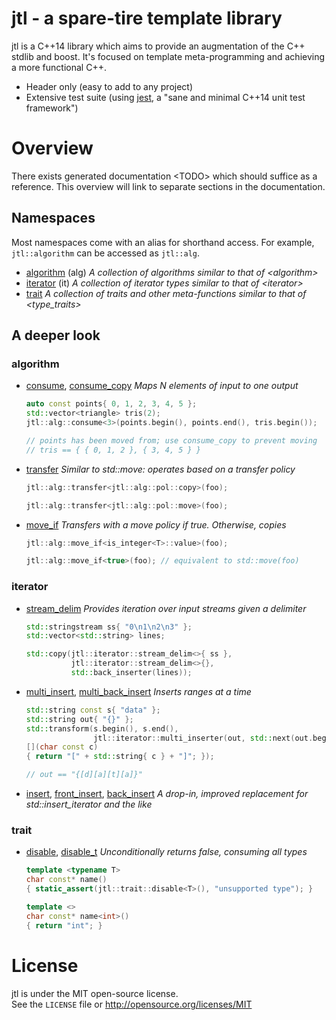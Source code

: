 # jtl - a spare-tire template library
jtl is a C++14 library which aims to provide an augmentation of the C++ stdlib and boost. It's focused on template meta-programming and achieving a more functional C++.

  * Header only (easy to add to any project)
  * Extensive test suite (using [jest](https://github.com/jeaye/jest), a "sane and minimal C++14 unit test framework")

# Overview
There exists generated documentation \<TODO\> which should suffice as a reference. This overview will link to separate sections in the documentation.

## Namespaces
Most namespaces come with an alias for shorthand access. For example, `jtl::algorithm` can be accessed as `jtl::alg`.

  * [algorithm]() (alg)
    *A collection of algorithms similar to that of \<algorithm\>*
  * [iterator]() (it)
    *A collection of iterator types similar to that of \<iterator\>*
  * [trait]()
    *A collection of traits and other meta-functions similar to that of \<type_traits\>*

## A deeper look

### algorithm

  * [consume](), [consume_copy]()
    *Maps N elements of input to one output*  
    ```cpp
    auto const points{ 0, 1, 2, 3, 4, 5 };
    std::vector<triangle> tris(2);
    jtl::alg::consume<3>(points.begin(), points.end(), tris.begin());

    // points has been moved from; use consume_copy to prevent moving
    // tris == { { 0, 1, 2 }, { 3, 4, 5 } }
    ```
  * [transfer]()
    *Similar to std::move: operates based on a transfer policy*  
    ```cpp
    jtl::alg::transfer<jtl::alg::pol::copy>(foo);

    jtl::alg::transfer<jtl::alg::pol::move>(foo);
    ```
  * [move_if]()
    *Transfers with a move policy if true. Otherwise, copies*  
    ```cpp
    jtl::alg::move_if<is_integer<T>::value>(foo);

    jtl::alg::move_if<true>(foo); // equivalent to std::move(foo)
    ```

### iterator

  * [stream_delim]()
    *Provides iteration over input streams given a delimiter*
    ```cpp
    std::stringstream ss{ "0\n1\n2\n3" };
    std::vector<std::string> lines;

    std::copy(jtl::iterator::stream_delim<>{ ss },
              jtl::iterator::stream_delim<>{},
              std::back_inserter(lines));
    ```
  * [multi_insert](), [multi_back_insert]()
    *Inserts ranges at a time*
    ```cpp
    std::string const s{ "data" };
    std::string out{ "{}" };
    std::transform(s.begin(), s.end(),
                   jtl::iterator::multi_inserter(out, std::next(out.begin())),
    [](char const c)
    { return "[" + std::string{ c } + "]"; });
    
    // out == "{[d][a][t][a]}"
    ```
  * [insert](), [front_insert](), [back_insert]()
    *A drop-in, improved replacement for std::insert_iterator and the like*

### trait

  * [disable](), [disable_t]()
    *Unconditionally returns false, consuming all types*
    ```cpp
    template <typename T>
    char const* name()
    { static_assert(jtl::trait::disable<T>(), "unsupported type"); }

    template <>
    char const* name<int>()
    { return "int"; }
    ```

# License
jtl is under the MIT open-source license.  
See the `LICENSE` file or http://opensource.org/licenses/MIT
